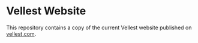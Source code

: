 # Vellest Website

This repository contains a copy of the current Vellest website published on [vellest.com](https://vellest.com).
